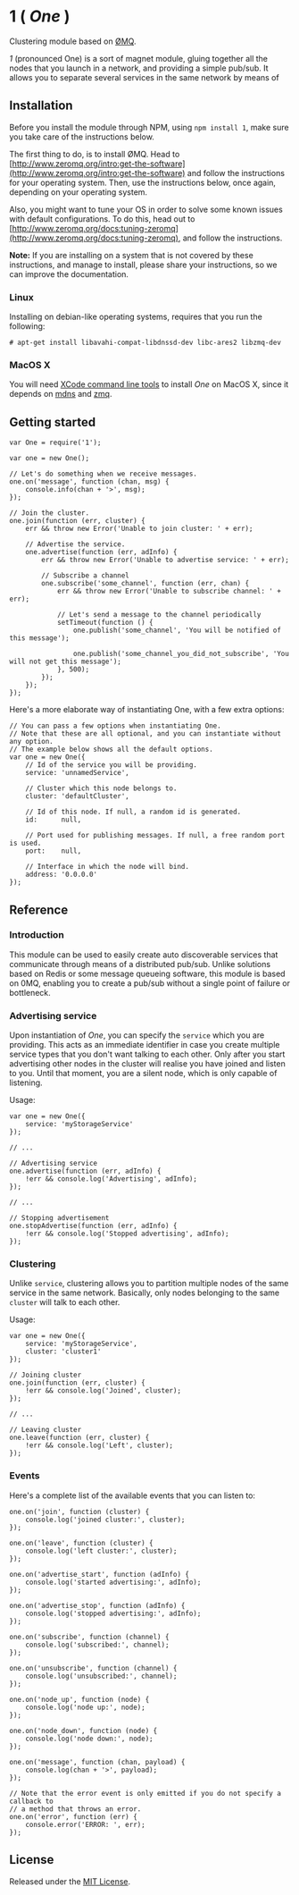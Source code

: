 # 1 ( *One* )

Clustering module based on [ØMQ](http://www.zeromq.org/).

*1* (pronounced One) is a sort of magnet module, gluing together all the nodes that you launch in a network, and providing a simple pub/sub. It allows you to separate several services in the same network by means of 


## Installation

Before you install the module through NPM, using `npm install 1`, make sure you
take care of the instructions below.

The first thing to do, is to install ØMQ. Head to
[http://www.zeromq.org/intro:get-the-software](http://www.zeromq.org/intro:get-the-software)
and follow the instructions for your operating system. Then, use
the instructions below, once again, depending on your operating system.

Also, you might want to tune your OS in order to solve some known
issues with default configurations. To do this, head out to
[http://www.zeromq.org/docs:tuning-zeromq](http://www.zeromq.org/docs:tuning-zeromq),
and follow the instructions.

**Note:** If you are installing on a system that is not covered by these
instructions, and manage to install, please share your instructions, so we can
improve the documentation.


### Linux

Installing on debian-like operating systems, requires that you run the
following:

```
# apt-get install libavahi-compat-libdnssd-dev libc-ares2 libzmq-dev
```


### MacOS X

You will need [XCode command line tools](http://developer.apple.com/library/ios/#documentation/DeveloperTools/Conceptual/WhatsNewXcode/Articles/xcode_4_3.html)
to install *One* on MacOS X, since it depends on
[mdns](https://npmjs.org/package/mdns) and [zmq](https://npmjs.org/package/zmq).


## Getting started

```
var One = require('1');

var one = new One();

// Let's do something when we receive messages.
one.on('message', function (chan, msg) {
    console.info(chan + '>', msg);
});

// Join the cluster.
one.join(function (err, cluster) {
    err && throw new Error('Unable to join cluster: ' + err);

    // Advertise the service.
    one.advertise(function (err, adInfo) {
        err && throw new Error('Unable to advertise service: ' + err);

        // Subscribe a channel
        one.subscribe('some_channel', function (err, chan) {
            err && throw new Error('Unable to subscribe channel: ' + err);

            // Let's send a message to the channel periodically
            setTimeout(function () {
                one.publish('some_channel', 'You will be notified of this message');

                one.publish('some_channel_you_did_not_subscribe', 'You will not get this message');
            }, 500);
        });
    });
});
```

Here's a more elaborate way of instantiating One, with a few extra options:

```
// You can pass a few options when instantiating One.
// Note that these are all optional, and you can instantiate without any option.
// The example below shows all the default options.
var one = new One({
    // Id of the service you will be providing.
    service: 'unnamedService',

    // Cluster which this node belongs to.
    cluster: 'defaultCluster',

    // Id of this node. If null, a random id is generated.
    id:      null,

    // Port used for publishing messages. If null, a free random port is used.
    port:    null,

    // Interface in which the node will bind.
    address: '0.0.0.0'
});
```

## Reference

### Introduction

This module can be used to easily create auto discoverable services that communicate through means of a distributed pub/sub. Unlike solutions based on Redis or some message queueing software, this module is based on 0MQ, enabling you to create a pub/sub without a single point of failure or bottleneck. 

### Advertising service

Upon instantiation of *One*, you can specify the `service` which you are providing. This acts as an immediate identifier in case you create multiple service types that you don't want talking to each other. Only after you start advertising other nodes in the cluster will realise you have joined and listen to you. Until that moment, you are a silent node, which is only capable of listening.

Usage:

```
var one = new One({
    service: 'myStorageService'
});

// ...

// Advertising service
one.advertise(function (err, adInfo) {
    !err && console.log('Advertising', adInfo);
});

// ...

// Stopping advertisement
one.stopAdvertise(function (err, adInfo) {
    !err && console.log('Stopped advertising', adInfo);
});

```

### Clustering

Unlike `service`, clustering allows you to partition multiple nodes of the same service in the same network. Basically, only nodes belonging to the same `cluster` will talk to each other.

Usage:

```
var one = new One({
    service: 'myStorageService',
    cluster: 'cluster1'
});

// Joining cluster
one.join(function (err, cluster) {
    !err && console.log('Joined', cluster);
});

// ...

// Leaving cluster
one.leave(function (err, cluster) {
    !err && console.log('Left', cluster);
});
```

### Events

Here's a complete list of the available events that you can listen to:

```
one.on('join', function (cluster) {
    console.log('joined cluster:', cluster);
});

one.on('leave', function (cluster) {
    console.log('left cluster:', cluster);
});

one.on('advertise_start', function (adInfo) {
    console.log('started advertising:', adInfo);
});

one.on('advertise_stop', function (adInfo) {
    console.log('stopped advertising:', adInfo);
});

one.on('subscribe', function (channel) {
    console.log('subscribed:', channel);
});

one.on('unsubscribe', function (channel) {
    console.log('unsubscribed:', channel);
});

one.on('node_up', function (node) {
    console.log('node up:', node);
});

one.on('node_down', function (node) {
    console.log('node down:', node);
});

one.on('message', function (chan, payload) {
    console.log(chan + '>', payload);
});

// Note that the error event is only emitted if you do not specify a callback to
// a method that throws an error.
one.on('error', function (err) {
    console.error('ERROR: ', err);
});
```


## License

Released under the [MIT License](http://www.opensource.org/licenses/mit-license.php).
